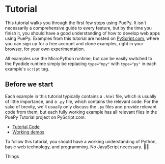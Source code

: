 # Tutorial

This tutorial walks you through the first few steps using PuePy. It isn't necessarily a comprehensive guide to every
feature, but by the time you finish it, you should have a good understanding of how to develop web apps using PuePy.
Examples from this tutorial are hosted on [PyScript.com](https://pyscript.com), where you can sign up for a free account
and clone examples,
right in your browser, for your own experimentation.

<tip>
All examples use the MicroPython runtime, but can be easily switched to the Pyodide runtime simply be
replacing <code>type="mpy"</code> with <code>type="py"</code> in each example's <code>script</code> tag.
</tip>

## Before we start

Each example in this tutorial typically contains a `.html` file, which is usually of little importance, and a `.py`
file, which contains the relevant code. For the sake of brevity, we'll usually only discuss the `.py` files and provide
relevant code from them, but each fully working example has all relevant files in the PuePy Tutorial project on
PyScript.com:

- [Tutorial Code](https://pyscript.com/@kkinder/puepy-tutorial/latest)
- [Working demos](https://kkinder.pyscriptapps.com/puepy-tutorial/latest/)

To follow this tutorial, you should have a working understanding of Python, basic web technology, and programming. No
JavaScript necessary. 🤘🐍

<seealso>
Things
</seealso>
